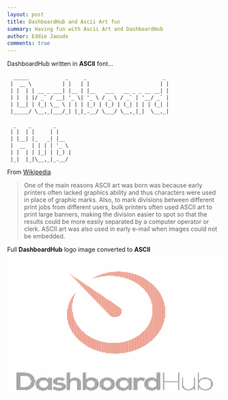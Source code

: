 ```yaml
---
layout: post
title: DashboardHub and Ascii Art fun
summary: Having fun with Ascii Art and DashboardHub
author: Eddie Jaoude
comments: true
---
```


DashboardHub written in **ASCII** font...

```
  _____            _     _                         _
 |  __ \          | |   | |                       | |
 | |  | | __ _ ___| |__ | |__   ___   __ _ _ __ __| |
 | |  | |/ _` / __| '_ \| '_ \ / _ \ / _` | '__/ _` |
 | |__| | (_| \__ \ | | | |_) | (_) | (_| | | | (_| |
 |_____/ \__,_|___/_| |_|_.__/ \___/ \__,_|_|  \__,_|

  _    _       _
 | |  | |     | |
 | |__| |_   _| |__
 |  __  | | | | '_ \
 | |  | | |_| | |_) |
 |_|  |_|\__,_|_.__/

```

From [Wikipedia](http://en.wikipedia.org/wiki/ASCII_art)
> One of the main reasons ASCII art was born was because early printers often lacked graphics ability and thus characters were used in place of graphic marks. Also, to mark divisions between different print jobs from different users, bulk printers often used ASCII art to print large banners, making the division easier to spot so that the results could be more easily separated by a computer operator or clerk. ASCII art was also used in early e-mail when images could not be embedded.

Full **DashboardHub** logo image converted to **ASCII**
![](/assets/2015-05-28-dashboard-hub-ascii-art-fun/dashboardhub-ascii.png)
